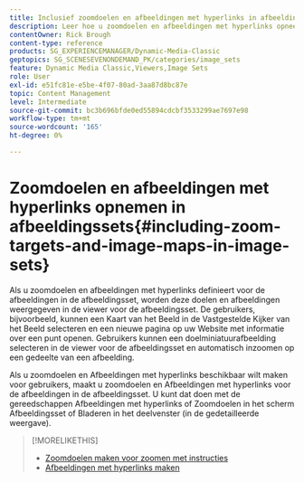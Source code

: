 ```yaml
---
title: Inclusief zoomdoelen en afbeeldingen met hyperlinks in afbeeldingssets
description: Leer hoe u zoomdoelen en afbeeldingen met hyperlinks opneemt in Afbeeldingssets in Adobe Dynamic Media Classic.
contentOwner: Rick Brough
content-type: reference
products: SG_EXPERIENCEMANAGER/Dynamic-Media-Classic
geptopics: SG_SCENESEVENONDEMAND_PK/categories/image_sets
feature: Dynamic Media Classic,Viewers,Image Sets
role: User
exl-id: e51fc81e-e5be-4f07-80ad-3aa87d8bc87e
topic: Content Management
level: Intermediate
source-git-commit: bc3b696bfde0ed55894cdcbf3533299ae7697e98
workflow-type: tm+mt
source-wordcount: '165'
ht-degree: 0%

---
```


# Zoomdoelen en afbeeldingen met hyperlinks opnemen in afbeeldingssets{#including-zoom-targets-and-image-maps-in-image-sets}

Als u zoomdoelen en afbeeldingen met hyperlinks definieert voor de afbeeldingen in de afbeeldingsset, worden deze doelen en afbeeldingen weergegeven in de viewer voor de afbeeldingsset. De gebruikers, bijvoorbeeld, kunnen een Kaart van het Beeld in de Vastgestelde Kijker van het Beeld selecteren en een nieuwe pagina op uw Website met informatie over een punt openen. Gebruikers kunnen een doelminiatuurafbeelding selecteren in de viewer voor de afbeeldingsset en automatisch inzoomen op een gedeelte van een afbeelding.

Als u zoomdoelen en Afbeeldingen met hyperlinks beschikbaar wilt maken voor gebruikers, maakt u zoomdoelen en Afbeeldingen met hyperlinks voor de afbeeldingen in de afbeeldingsset. U kunt dat doen met de gereedschappen Afbeeldingen met hyperlinks of Zoomdoelen in het scherm Afbeeldingsset of Bladeren in het deelvenster (in de gedetailleerde weergave).

>[!MORELIKETHIS]
>
>* [Zoomdoelen maken voor zoomen met instructies](creating-zoom-targets-guided-zoom.md#creating_zoom_targets_for_guided_zoom)
>* [Afbeeldingen met hyperlinks maken](creating-image-maps.md#creating_image_maps)
